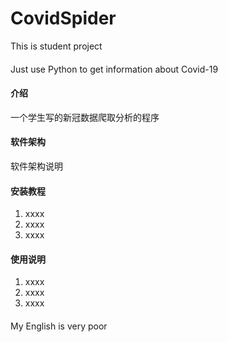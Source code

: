 # CovidSpider
This is student project
#### 
Just use Python to get information about Covid-19

#### 介绍
一个学生写的新冠数据爬取分析的程序

#### 软件架构
软件架构说明


#### 安装教程

1.  xxxx
2.  xxxx
3.  xxxx

#### 使用说明

1.  xxxx
2.  xxxx
3.  xxxx

####
My English is very poor

